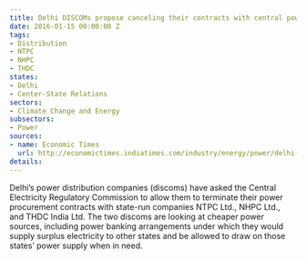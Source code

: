 ```yaml
---
title: Delhi DISCOMs propose canceling their contracts with central power generators
date: 2016-01-15 00:00:00 Z
tags:
- Distribution
- NTPC
- NHPC
- THDC
states:
- Delhi
- Center-State Relations
sectors:
- Climate Change and Energy
subsectors:
- Power
sources:
- name: Economic Times
  url: http://economictimes.indiatimes.com/industry/energy/power/delhi-discoms-seek-to-end-contracts-with-state-run-companies/articleshow/50446015.cms
details: 
---
```


Delhi’s power distribution companies (discoms) have asked the Central Electricity Regulatory Commission to allow them to terminate their power procurement contracts with state-run companies NTPC Ltd., NHPC Ltd., and THDC India Ltd. The two discoms are looking at cheaper power sources, including power banking arrangements under which they would supply surplus electricity to other states and be allowed to draw on those states’ power supply when in need.
